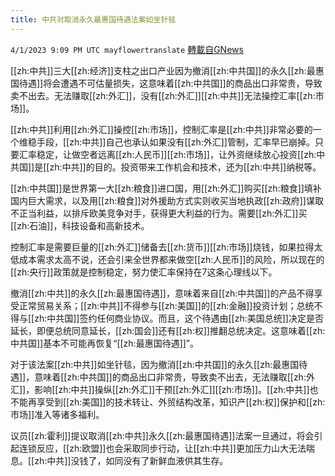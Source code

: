 ```yaml
---
title: 中共对取消永久最惠国待遇法案如坐针毯
---
```

`4/1/2023 9:09 PM UTC mayflowertranslate` [轉載自GNews](https://gnews.org/articles/1065708)


[[zh:中共]]三大[[zh:经济]]支柱之出口产业因为撤消[[zh:中共国]]的永久[[zh:最惠国待遇]]将会遭遇不可估量损失，这意味着[[zh:中共国]]的商品出口非常贵，导致卖不出去。无法赚取[[zh:外汇]]，没有[[zh:外汇]][[zh:中共]]无法操控汇率[[zh:市场]]。

[[zh:中共]]利用[[zh:外汇]]操控[[zh:市场]]，控制汇率是[[zh:中共]]非常必要的一个维稳手段，[[zh:中共]]自己也承认如果没有[[zh:外汇]]管制，汇率早已崩掉。只要汇率稳定，让做空者远离[[zh:人民币]][[zh:市场]]，让外资继续放心投资[[zh:中共国]]是[[zh:中共]]的目的。投资带来工作机会和技术，还为[[zh:中共]]纳税等。

[[zh:中共国]]是世界第一大[[zh:粮食]]进口国，用[[zh:外汇]]购买[[zh:粮食]]填补国内巨大需求，以及用[[zh:粮食]]对外援助方式实则收买当地执政[[zh:政府]]谋取不正当利益，以排斥欧美竞争对手，获得更大利益的行为。需要[[zh:外汇]]买[[zh:石油]]，科技设备和高新技术。

控制汇率是需要巨量的[[zh:外汇]]储备去[[zh:货币]][[zh:市场]]烧钱，如果拉得太低成本需求太高不说，还会引来全世界都来做空[[zh:人民币]]的风险，所以现在的[[zh:央行]]政策就是控制稳定，努力使汇率保持在7这条心理线以下。

撤消[[zh:中共]]的永久[[zh:最惠国待遇]]，意味着来自[[zh:中共国]]的产品不得享受正常贸易关系；[[zh:中共]]不得参与[[zh:美国]]的[[zh:金融]]投资计划；总统不得与[[zh:中共国]]签约任何商业协议。而且，这个待遇由[[zh:美国总统]]决定是否延长，即便总统同意延长，[[zh:国会]]还有[[zh:权]]推翻总统决定。这意味着[[zh:中共国]]基本不可能再恢复“[[zh:最惠国待遇]]”。

  

  

对于该法案[[zh:中共]]如坐针毯，因为撤消[[zh:中共国]]的永久[[zh:最惠国待遇]]，意味着[[zh:中共国]]的商品出口非常贵，导致卖不出去，无法赚取[[zh:外汇]]，影响[[zh:中共]]操纵[[zh:外汇]]干预[[zh:外汇]][[zh:市场]]。[[zh:中共]]也不能再享受到[[zh:美国]]的技术转让、外贸结构改革，知识产[[zh:权]]保护和[[zh:市场]]准入等诸多福利。

议员[[zh:霍利]]提议取消[[zh:中共]]永久[[zh:最惠国待遇]]法案一旦通过，将会引起连锁反应，[[zh:欧盟]]也会采取同步行动，让[[zh:中共]]更加压力山大无法喘息。[[zh:中共]]没钱了，如同没有了新鲜血液供其生存。
